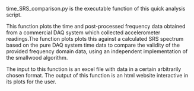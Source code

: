 


time_SRS_comparison.py is the executable function of this quick analysis script.

This function plots the time and post-processed frequency data obtained from a commercial DAQ system which collected accelerometer readings.The function plots plots this against a calculated SRS spectrum based on the pure DAQ system time data to compare the validity of the provided frequency domain data, using an independent implementation of the smallwood algorithm.

The input to this function is an excel file with data in a certain arbitrarily chosen format.
The output of this function is an html website interactive in its plots for the user.
